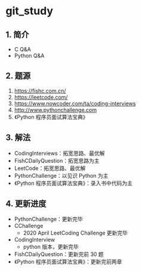 # git_study

## 1. 简介

- C Q&A
- Python Q&A

## 2. 题源

1. https://fishc.com.cn/
2. https://leetcode.com/
3. https://www.nowcoder.com/ta/coding-interviews
4. http://www.pythonchallenge.com
5. 《Python 程序员面试算法宝典》

## 3. 解法

- CodingInterviews：拓宽思路、最优解
- FishCDailyQuestion：拓宽思路为主
- LeetCode：拓宽思路、最优解
- PythonChallenge：以见识 Python 为主
- 《Python 程序员面试算法宝典》：录入书中代码为主

## 4. 更新进度

- PythonChallenge：更新完毕
- CChallenge
    - 2020 April LeetCoding Challenge 更新完毕
- CodingInterview
    - python 版本，更新完毕
- FishCDailyQuestion：更新完前 30 题
- 《Python 程序员面试算法宝典》：更新完前两章

